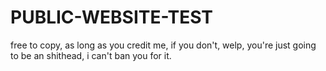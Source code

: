 # PUBLIC-WEBSITE-TEST
free to copy, as long as you credit me, if you don't, welp, you're just going to be an shithead, i can't ban you for it.
